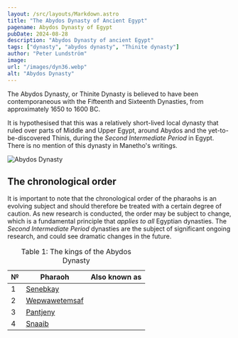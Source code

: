 ```yaml
---
layout: /src/layouts/Markdown.astro
title: "The Abydos Dynasty of Ancient Egypt"
pagename: Abydos Dynasty of Egypt
pubDate: 2024-08-28
description: "Abydos Dynasty of ancient Egypt"
tags: ["dynasty", "abydos dynasty", "Thinite dynasty"]
author: "Peter Lundström"
image:
url: "/images/dyn36.webp"
alt: "Abydos Dynasty"
---
```


<p class="lead">
The Abydos Dynasty, or Thinite Dynasty is believed to have been contemporaneous with the Fifteenth and Sixteenth Dynasties, from approximately 1650 to 1600 BC. 
</p>

It is hypothesised that this was a relatively short-lived local dynasty that ruled over parts of Middle and Upper Egypt, around Abydos and the yet-to-be-discovered Thinis, during the <i>Second Intermediate Period</i> in Egypt. There is no mention of this dynasty in Manetho's writings.

</p>

<img class="w-full rounded-sm sm:rounded-xl my-10" src="/images/dyn36.webp" alt="Abydos Dynasty">
<h2 class="mt-10">The chronological order</h2>

It is important to note that the chronological order of the pharaohs is an evolving subject and should therefore be treated with a certain degree of caution. As new research is conducted, the order may be subject to change, which is a fundamental principle that <i>applies to all</i> Egyptian dynasties. The <i>Second Intermediate Period</i> dynasties are the subject of significant ongoing research, and could see dramatic changes in the future.

</p>
<table>
	<caption class="py-2 text-sm">Table 1: The kings of the Abydos Dynasty</caption>
	<thead>
		<tr>
			<th scope="col" class="w-5 text-center">№</th>
			<th scope="col" class="pl-3">Pharaoh</th>
			<th scope="col" class="pl-3">Also known as</th>
		</tr>
	</thead>
	<tbody>
<tr><td>1</td><td><a href="/pharaohs/Senebkay">Senebkay</a></td><td><em></em></td></tr>
<tr><td>2</td><td><a href="/pharaohs/Wepwawetemsaf">Wepwawetemsaf</a></td><td><em></em></td></tr>
<tr><td>3</td><td><a href="/pharaohs/Pantjeny">Pantjeny</a></td><td><em></em></td></tr>
<tr><td>4</td><td><a href="/pharaohs/Snaaib">Snaaib</a></td><td><em></em></td></tr>
	</tbody>
</table>
